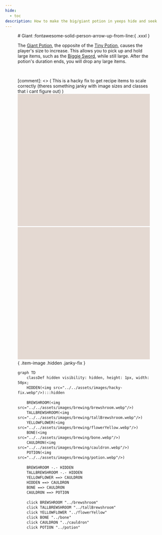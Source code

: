 ```yaml
---
hide:
  - toc
description: How to make the big/giant potion in yeeps hide and seek
---
```

<figure markdown="1">
# Giant
:fontawesome-solid-person-arrow-up-from-line:{ .xxxl }

The [Giant Potion](../brewing/giant.md), the opposite of the [Tiny Potion](../brewing/tiny.md), causes the player's size to increase. This allows you to pick up and hold large items, such as the [Biggie Sword](), while still large. After the potion's duration ends, you will drop any large items.

<br />

[comment]: <> ( This is a hacky fix to get recipe items to scale correctly (theres something janky with image sizes and classes that i cant figure out) )
<img src="../../assets/images/hacky-fix.webp" class="item-image hidden janky-fix">
![hacky_fix](../assets/images/hacky-fix.webp){ .item-image .hidden .janky-fix }
```mermaid
graph TD
    classDef hidden visibility: hidden, height: 1px, width: 50px;
    HIDDEN(<img src="../../assets/images/hacky-fix.webp"/>):::hidden

    BREWSHROOM(<img src="../../assets/images/brewing/brewshroom.webp"/>)
    TALLBREWSHROOM(<img src="../../assets/images/brewing/tallBrewshroom.webp"/>)
    YELLOWFLOWER(<img src="../../assets/images/brewing/flowerYellow.webp"/>)
    BONE(<img src="../../assets/images/brewing/bone.webp"/>)
    CAULDRON(<img src="../../assets/images/brewing/cauldron.webp"/>)
    POTION(<img src="../../assets/images/brewing/potion.webp"/>)

    BREWSHROOM -.- HIDDEN
    TALLBREWSHROOM -.- HIDDEN
    YELLOWFLOWER ==> CAULDRON
    HIDDEN ==> CAULDRON
    BONE ==> CAULDRON
    CAULDRON ==> POTION

    click BREWSHROOM "../brewshroom"
    click TALLBREWSHROOM "../tallBrewshroom"
    click YELLOWFLOWER "../flowerYellow"
    click BONE "../bone"
    click CAULDRON "../cauldron"
    click POTION "../potion"
```
</figure>